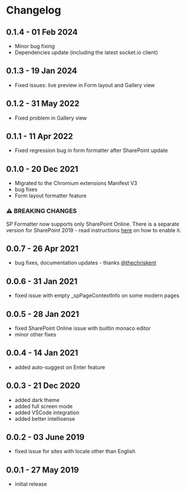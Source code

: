 # Changelog  

## 0.1.4 - 01 Feb 2024

- Minor bug fixing
- Dependencies update (including the latest socket.io client)

## 0.1.3 - 19 Jan 2024

- Fixed issues: live preview in Form layout and Gallery view

## 0.1.2 - 31 May 2022

- Fixed problem in Gallery view

## 0.1.1 - 11 Apr 2022

- Fixed regression bug in form formatter after SharePoint update

## 0.1.0 - 20 Dec 2021

- Migrated to the Chromium extensions Manifest V3
- bug fixes
- Form layout formatter feature

### ⚠ BREAKING CHANGES

SP Formatter now supports only SharePoint Online. There is a separate version for SharePoint 2019 - read instructions [here](https://github.com/pnp/sp-formatter/blob/master/sp2019/README.md) on how to enable it.

## 0.0.7 - 26 Apr 2021

- bug fixes, documentation updates - thanks [@thechriskent](https://github.com/thechriskent)

## 0.0.6 - 31 Jan 2021

- fixed issue with empty _spPageContextInfo on some modern pages

## 0.0.5 - 28 Jan 2021

- fixed SharePoint Online issue with builtin monaco editor
- minor other fixes

## 0.0.4 - 14 Jan 2021

- added auto-suggest on Enter feature

## 0.0.3 - 21 Dec 2020

- added dark theme
- added full screen mode
- added VSCode integration
- added better intellisense

## 0.0.2 - 03 June 2019

- fixed issue for sites with locale other than English

## 0.0.1 - 27 May 2019

- initial release
